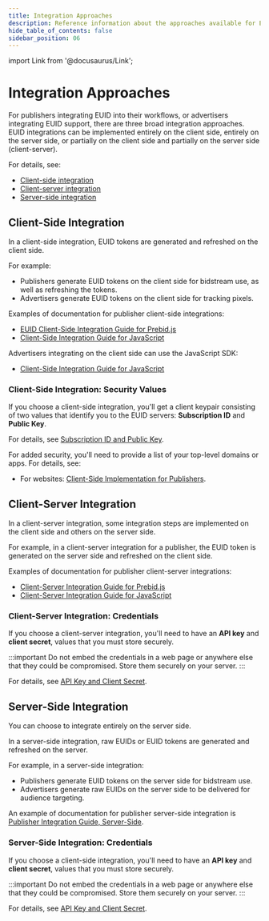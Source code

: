 ```yaml
---
title: Integration Approaches
description: Reference information about the approaches available for EUID integration.
hide_table_of_contents: false
sidebar_position: 06
---
```


import Link from '@docusaurus/Link';

# Integration Approaches

For publishers integrating EUID into their workflows, or advertisers integrating EUID support, there are three broad integration approaches. EUID integrations can be implemented entirely on the client side, entirely on the server side, or partially on the client side and partially on the server side (client-server).

For details, see:

- [Client-side integration](#client-side-integration)
- [Client-server integration](#client-server-integration)
- [Server-side integration](#server-side-integration)

## Client-Side Integration

In a client-side integration, EUID tokens are generated and refreshed on the client side.

For example:

- Publishers generate EUID tokens on the client side for bidstream use, as well as refreshing the tokens.
- Advertisers generate EUID tokens on the client side for tracking pixels.

Examples of documentation for publisher client-side integrations:

- [EUID Client-Side Integration Guide for Prebid.js](../guides/integration-prebid-client-side.md)
- [Client-Side Integration Guide for JavaScript](../guides/integration-javascript-client-side.md)
<!-- - [EUID Client-Side Integration Guide for Mobile] -->

Advertisers integrating on the client side can use the JavaScript SDK:

- [Client-Side Integration Guide for JavaScript](../guides/integration-javascript-client-side.md)

### Client-Side Integration: Security Values

If you choose a client-side integration, you'll get a client keypair consisting of two values that identify you to the EUID servers: **Subscription ID** and **Public Key**.

For details, see [Subscription ID and Public Key](../getting-started/gs-credentials.md#subscription-id-and-public-key).

For added security, you'll need to provide a list of your top-level domains or apps. For details, see:

- For websites: [Client-Side Implementation for Publishers](../getting-started/gs-account-setup.md#client-side-web-integrations).
<!-- - For mobile apps: [Client-Side Mobile Integrations]. -->

## Client-Server Integration

In a client-server integration, some integration steps are implemented on the client side and others on the server side.

For example, in a client-server integration for a publisher, the EUID token is generated on the server side and refreshed on the client side.

Examples of documentation for publisher client-server integrations:

- [Client-Server Integration Guide for Prebid.js](../guides/integration-prebid-client-server.md)
- [Client-Server Integration Guide for JavaScript](../guides/integration-javascript-client-server.md)
<!-- - [EUID Client-Server Integration Guide for Mobile] -->

### Client-Server Integration: Credentials

If you choose a client-server integration, you'll need to have an **API key** and **client secret**, values that you must store securely.

:::important
Do not embed the credentials in a web page<!-- , in mobile app source code, --> or anywhere else that they could be compromised. Store them securely on your server.
:::

For details, see [API Key and Client Secret](../getting-started/gs-credentials.md#api-key-and-client-secret).

## Server-Side Integration

You can choose to integrate entirely on the server side.

In a server-side integration, raw EUIDs or EUID tokens are generated and refreshed on the server.

For example, in a server-side integration:

- Publishers generate EUID tokens on the server side for bidstream use.
- Advertisers generate raw EUIDs on the server side to be delivered for audience targeting.

An example of documentation for publisher server-side integration is [Publisher Integration Guide, Server-Side](../guides/integration-publisher-server-side.md).

### Server-Side Integration: Credentials

If you choose a client-side integration, you'll need to have an **API key** and **client secret**, values that you must store securely.

:::important
Do not embed the credentials in a web page<!-- , in mobile app source code, --> or anywhere else that they could be compromised. Store them securely on your server.
:::

For details, see [API Key and Client Secret](../getting-started/gs-credentials.md#api-key-and-client-secret).